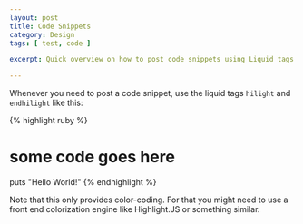 ```yaml
---
layout: post
title: Code Snippets
category: Design
tags: [ test, code ]

excerpt: Quick overview on how to post code snippets using Liquid tags and how to escape or not escape markdown and HTML in your blog entries. 

---
```


Whenever you need to post a code snippet, use the liquid tags `hilight` and `endhilight` like this:

{% highlight ruby %}
# some code goes here
puts "Hello World!"
{% endhighlight %}

Note that this only provides color-coding. For that you might need to use a front end colorization engine like Highlight.JS or something similar.

